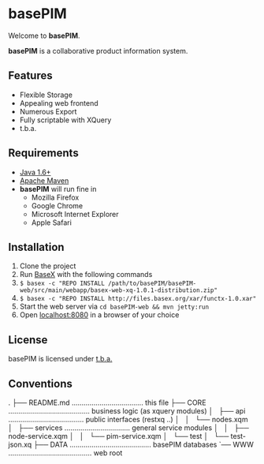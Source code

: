 basePIM
=======

Welcome to **basePIM**. 

**basePIM** is a collaborative product information system.

Features
--------

* Flexible Storage
* Appealing web frontend
* Numerous Export
* Fully scriptable with XQuery
* t.b.a.

Requirements
------------

* [Java 1.6+](http://www.java.com/getjava/)
* [Apache Maven](http://maven.apache.org/)
* **basePIM** will run fine in 
	* Mozilla Firefox
	* Google Chrome
	* Microsoft Internet Explorer
	* Apple Safari

Installation
------------

1. Clone the project
2. Run [BaseX](http://basex.org/ "BaseX | The XML Database") with the following commands
3. `$ basex -c "REPO INSTALL /path/to/basePIM/basePIM-web/src/main/webapp/basex-web-xq-1.0.1-distribution.zip"`
4. `$ basex -c "REPO INSTALL http://files.basex.org/xar/functx-1.0.xar"`
5. Start the web server via ``cd basePIM-web && mvn jetty:run``
6. Open [localhost:8080](http://localhost:8080) in a browser of your choice

License
-------

basePIM is licensed under [t.b.a.](http://www.opensource.org/licenses/alphabetical "Licenses by Name | Open Source Initiative")


Conventions
-----------

.
├── README.md  ....................................  this file
├── CORE  .........................................  business logic (as xquery modules)
│   ├── api  ......................................  public interfaces (restxq ..)
│   │   └── nodes.xqm
│   ├── services  .................................  general service modules 
│   │   ├── node-service.xqm
│   │   └── pim-service.xqm
│   └── test
│       └── test-json.xq
├── DATA  .........................................  basePIM databases
`── WWW  ..........................................  web root
